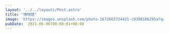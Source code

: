 ```yaml
---
layout: '../../layouts/Post.astro'
title: "博物馆"
image: 'https://images.unsplash.com/photo-1672665724421-c0308186295a?q=10'
pubDate:  2021-06-06T00:00:01+08:00
---
```

